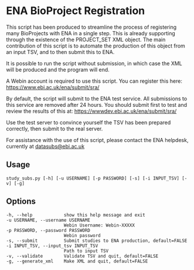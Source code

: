 # ENA BioProject Registration

This script has been produced to streamline the process of registering many
BioProjects with ENA in a single step. This is already supporting through
the existence of the PROJECT_SET XML object. The main contribution of this
script is to automate the production of this object from an input TSV, and
to then submit this to ENA.

It is possible to run the script without submission, in which case the XML
will be produced and the program will end.

A Webin account is required to use this script. You can register this here:
https://www.ebi.ac.uk/ena/submit/sra/

By default, the script will submit to the ENA test service. All
submissions to this service are removed after 24 hours. You should submit
first to test and review the results of this at:
https://wwwdev.ebi.ac.uk/ena/submit/sra/

Use the test server to convince yourself the TSV has been prepared
correctly,
then submit to the real server.

For assistance with the use of this script, please contact the ENA
helpdesk, currently at datasubs@ebi.ac.uk


## Usage

```
study_subs.py [-h] [-u USERNAME] [-p PASSWORD] [-s] [-i INPUT_TSV] [-v] [-g]
```


## Options

```
-h, --help            show this help message and exit
-u USERNAME, --username USERNAME
                      Webin Username: Webin-XXXXX
-p PASSWORD, --password PASSWORD
                      Webin password
-s, --submit          Submit studies to ENA production, default=FALSE
-i INPUT_TSV, --input_tsv INPUT_TSV
                      Path to input TSV
-v, --validate        Validate TSV and quit, default=FALSE
-g, --generate_xml    Make XML and quit, default=FALSE
```
